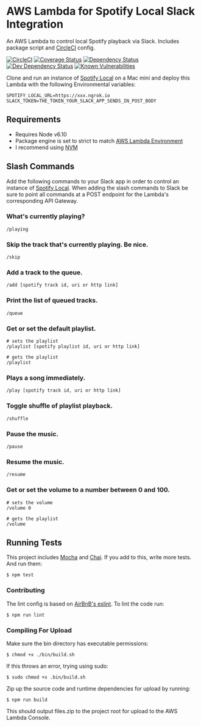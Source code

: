 AWS Lambda for Spotify Local Slack Integration
========================================
An AWS Lambda to control local Spotify playback via Slack. Includes package script and [CircleCI](https://circleci.com) config.

[![CircleCI](https://circleci.com/gh/chrisdevwords/slack-spotify-lambda/tree/master.svg?style=shield)](https://circleci.com/gh/chrisdevwords/slack-spotify-lambda/tree/master)
[![Coverage Status](https://coveralls.io/repos/github/chrisdevwords/slack-spotify-lambda/badge.svg?branch=master)](https://coveralls.io/github/chrisdevwords/slack-spotify-lambda?branch=master)
[![Dependency Status](https://david-dm.org/chrisdevwords/slack-spotify-lambda.svg)](https://david-dm.org/chrisdevwords/slack-spotify-lambda)
[![Dev Dependency Status](https://david-dm.org/chrisdevwords/slack-spotify-lambda/dev-status.svg)](https://david-dm.org/chrisdevwords/slack-spotify-lambda?type=dev)
[![Known Vulnerabilities](https://snyk.io/test/github/chrisdevwords/slack-spotify-lambda/badge.svg)](https://snyk.io/test/github/chrisdevwords/slack-spotify-lambda)

Clone and run an instance of [Spotify Local](https://github.com/chrisdevwords/spotify-local) on a Mac mini and deploy this Lambda with the following Environmental variables:
```
SPOTIFY_LOCAL_URL=https://xxx.ngrok.io
SLACK_TOKEN=THE_TOKEN_YOUR_SLACK_APP_SENDS_IN_POST_BODY
```

Requirements
------------
* Requires Node v6.10 
* Package engine is set to strict to match [AWS Lambda Environment](https://aws.amazon.com/about-aws/whats-new/2017/03/aws-lambda-supports-node-js-6-10/)
* I recommend using [NVM](https://github.com/creationix/nvm)

## Slash Commands
Add the following commands to your Slack app in order to control an instance of [Spotify Local](https://github.com/chrisdevwords/spotify-local).
When adding the slash commands to Slack be sure to point all commands at a POST endpoint for the Lambda's corresponding API Gateway. 

### What's currently playing?
```
/playing
```

### Skip the track that's currently playing. Be nice.
```
/skip
```

### Add a track to the queue.
``` 
/add [spotify track id, uri or http link]
```

### Print the list of queued tracks.
```
/queue
```

### Get or set the default playlist.
``` 
# sets the playlist
/playlist [spotify playlist id, uri or http link]

# gets the playlist
/playlist
```

### Plays a song immediately.
``` 
/play [spotify track id, uri or http link]
```

### Toggle shuffle of playlist playback. 
```
/shuffle
```

### Pause the music. 
```
/pause
```

### Resume the music. 
```
/resume
```

### Get or set the volume to a number between 0 and 100.
``` 
# sets the volume
/volume 0

# gets the playlist
/volume
```

## Running Tests
This project includes [Mocha](https://mochajs.org/) and [Chai](http://chaijs.com/). If you add to this, write more tests. And run them:
````
$ npm test
````

### Contributing
The lint config is based on [AirBnB's eslint](https://www.npmjs.com/package/eslint-config-airbnb).
To lint the code run:
```
$ npm run lint
```

### Compiling For Upload
Make sure the bin directory has executable permissions:
````
$ chmod +x ./bin/build.sh
````
If this throws an error, trying using sudo:
```
$ sudo chmod +x .bin/build.sh
```

Zip up the source code and runtime dependencies for upload by running:
````
$ npm run build
````
This should output files.zip to the project root for upload to the AWS Lambda Console.
